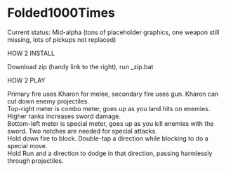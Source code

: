 Folded1000Times
===============

Current status: Mid-alpha (tons of placeholder graphics, one weapon still missing, lots of pickups not replaced)

HOW 2 INSTALL

Download zip (handy link to the right), run _zip.bat

HOW 2 PLAY

Primary fire uses Kharon for melee, secondary fire uses gun. Kharon can cut down enemy projectiles.<br>
Top-right meter is combo meter, goes up as you land hits on enemies. Higher ranks increases sword damage.<br>
Bottom-left meter is special meter, goes up as you kill enemies with the sword. Two notches are needed for special attacks.<br>
Hold down fire to block. Double-tap a direction while blocking to do a special move.<br>
Hold Run and a direction to dodge in that direction, passing harmlessly through projectiles.<br>
